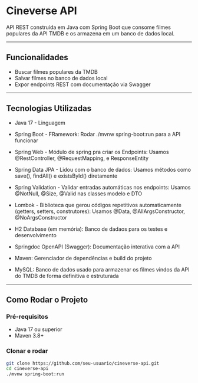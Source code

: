 # Cineverse API

API REST construída em Java com Spring Boot que consome filmes populares da API TMDB e os armazena em um banco de dados local.

---

## Funcionalidades

-   Buscar filmes populares da TMDB  
-   Salvar filmes no banco de dados local  
-   Expor endpoints REST com documentação via Swagger  

---

## Tecnologias Utilizadas

- Java 17 - Linguagem
  
- Spring Boot - FRamework: Rodar ./mvnw spring-boot:run para a API funcionar
  
- Spring Web - Módulo de spring pra criar os Endpoints:  Usamos @RestController, @RequestMapping, e ResponseEntity
  
- Spring Data JPA - Lidou com o banco de dados: Usamos métodos como save(), findAll() e existsById() diretamente
  
- Spring Validation - Validar entradas automáticas nos endpoints:  Usamos @NotNull, @Size, @Valid nas classes modelo e DTO
  
- Lombok - Biblioteca que gerou códigos repetitivos automaticamente (getters, setters, construtores):  Usamos @Data, @AllArgsConstructor, @NoArgsConstructor
  
- H2 Database (em memória):  Banco de dadaos para os testes e desenvolvimento

- Springdoc OpenAPI (Swagger):  Documentação interativa com a API
  
- Maven:  Gerenciador de dependências e build do projeto

- MySQL: Banco de dados usado para armazenar os filmes vindos da API do TMDB de forma definitiva e estruturada

---

##  Como Rodar o Projeto

### Pré-requisitos

- Java 17 ou superior
- Maven 3.8+

### Clonar e rodar

```bash
git clone https://github.com/seu-usuario/cineverse-api.git
cd cineverse-api
./mvnw spring-boot:run


